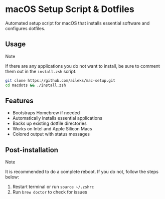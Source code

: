 # macOS Setup Script & Dotfiles

Automated setup script for macOS that installs essential software and configures dotfiles.

## Usage

> [!NOTE]
> If there are any applications you do not want to install, be sure to comment them out in the `install.zsh` script.

```bash
git clone https://github.com/aileks/mac-setup.git
cd macdots && ./install.zsh
```

## Features

- Bootstraps Homebrew if needed
- Automatically installs essential applications
- Backs up existing dotfile directories
- Works on Intel and Apple Silicon Macs
- Colored output with status messages

## Post-installation

> [!NOTE]
> It is recommended to do a complete reboot. If you do not, follow the steps below:

1. Restart terminal or run `source ~/.zshrc`
2. Run `brew doctor` to check for issues

